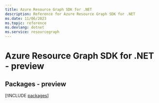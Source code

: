 ```yaml
---
title: Azure Resource Graph SDK for .NET
description: Reference for Azure Resource Graph SDK for .NET
ms.date: 11/06/2023
ms.topic: reference
ms.devlang: dotnet
ms.service: resourcegraph
---
```

# Azure Resource Graph SDK for .NET - preview
## Packages - preview
[!INCLUDE [packages](resource-graph-index.md)]